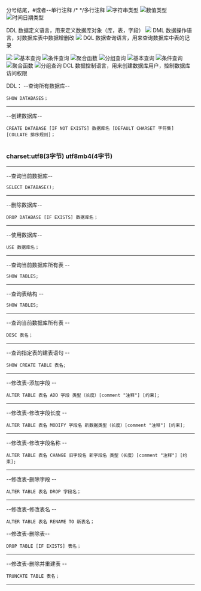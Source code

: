 分号结尾，#或者--单行注释
/*  */多行注释
![字符串类型](https://jsd.cdn.zzko.cn/gh/BurtSweet/picx-images-hosting@master/技术/MySQL字符串类型.png)
![数值类型](https://jsd.cdn.zzko.cn/gh/BurtSweet/picx-images-hosting@master/技术/MySQL数值类型.png)
![时间日期类型](https://jsd.cdn.zzko.cn/gh/BurtSweet/picx-images-hosting@master/技术/MySQL日期时间类型.png)

DDL 数据定义语言，用来定义数据库对象（库，表，字段）
![](https://jsd.cdn.zzko.cn/gh/BurtSweet/picx-images-hosting@master/技术/MySQL-DDL.webp)
DML 数据操作语言，对数据库表中数据增删改
![](https://jsd.cdn.zzko.cn/gh/BurtSweet/picx-images-hosting@master/技术/MySQL-DML小结.webp)
DQL 数据查询语言，用来查询数据库中表的记录

![](https://jsd.cdn.zzko.cn/gh/BurtSweet/picx-images-hosting@master/技术/DQL查询.webp)
![基本查询](https://jsd.cdn.zzko.cn/gh/BurtSweet/picx-images-hosting@master/技术/DQL基本查询.webp)
![条件查询](https://jsd.cdn.zzko.cn/gh/BurtSweet/picx-images-hosting@master/技术/DQL条件查询.webp)
![聚合函数](https://tgpic.svip888.eu.org/file/4924b48c9a31a14756785.png)
![分组查询](https://jsd.cdn.zzko.cn/gh/BurtSweet/picx-images-hosting@master/技术/MySQL-DQL-聚合函数.webp)
![基本查询](https://jsd.cdn.zzko.cn/gh/BurtSweet/picx-images-hosting@master/技术/MySQL-DQL-分组查询.webp)
![条件查询](https://jsd.cdn.zzko.cn/gh/BurtSweet/picx-images-hosting@master/技术/MySQL-DQL-排序查询.webp)
![聚合函数](https://jsd.cdn.zzko.cn/gh/BurtSweet/picx-images-hosting@master/技术/MySQL-DQL-分页查询.webp)
![分组查询](https://jsd.cdn.zzko.cn/gh/BurtSweet/picx-images-hosting@master/技术/MySQL-DQL-执行顺序.webp)
DCL 数据控制语言，用来创建数据库用户，控制数据库访问权限




DDL：
--查询所有数据库--
```MySQL
SHOW DATABASES；
```
-- --
--创建数据库--
```MySQL
CREATE DATABASE [IF NOT EXISTS] 数据库名 [DEFAULT CHARSET 字符集] [COLLATE 排序规则]；
	
```
### charset:utf8(3字节) utf8mb4(4字节)
-- --
--查询当前数据库--
```MySQL
SELECT DATABASE();
```
-- --
--删除数据库--
```MySQL
DROP DATABASE [IF EXISTS] 数据库名；
```
-- --
--使用数据库--
```MySQL
USE 数据库名；
```
-- --
--查询当前数据库所有表 --
```MySQL
SHOW TABLES;
```
-- --
--查询表结构  --
```MySQL
SHOW TABLES;
```
-- --
--查询当前数据库所有表 --
```MySQL
DESC 表名；
```
-- --
--查询指定表的建表语句 --
```MySQL
SHOW CREATE TABLE 表名;
```
-- --
--修改表-添加字段  --
```MySQL
ALTER TABLE 表名 ADD 字段 类型（长度）[comment "注释"] [约束];
```
-- --
--修改表-修改字段长度 --
```MySQL
ALTER TABLE 表名 MODIFY 字段名 新数据类型（长度）[comment "注释"] [约束];
```
-- --
--修改表-修改字段名称 --
```MySQL
ALTER TABLE 表名 CHANGE 旧字段名 新字段名 类型（长度）[comment "注释"] [约束];
```
-- --
--修改表-删除字段  --
```MySQL
ALTER TABLE 表名 DROP 字段名；
```
-- --
--修改表-修改表名 --
```MySQL
ALTER TABLE 表名 RENAME TO 新表名；
```
--修改表-删除表--
```MySQL
DROP TABLE [IF EXISTS] 表名；
```
-- --
--修改表-删除并重建表 --
```MySQL
TRUNCATE TABLE 表名；
```
-- --